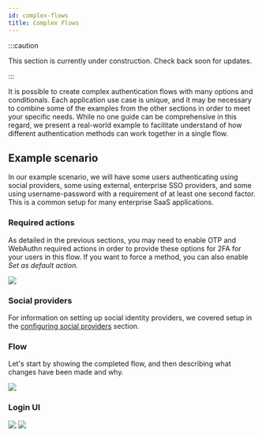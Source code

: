 ```yaml
---
id: complex-flows
title: Complex Flows
---
```


:::caution

This section is currently under construction. Check back soon for updates.

:::

It is possible to create complex authentication flows with many options and conditionals. Each application use case is unique, and it may be necessary to combine some of the examples from the other sections in order to meet your specific needs. While no one guide can be comprehensive in this regard, we present a real-world example to facilitate understand of how different authentication methods can work together in a single flow.

## Example scenario

In our example scenario, we will have some users authenticating using social providers, some using external, enterprise SSO providers, and some using username-password with a requirement of at least one second factor. This is a common setup for many enterprise SaaS applications.

### Required actions

As detailed in the previous sections, you may need to enable OTP and WebAuthn required actions in order to provide these options for 2FA for your users in this flow. If you want to force a method, you can also enable _Set as default action_.

![](/docs/auth-complex-flows-ra.png)

### Social providers

For information on setting up social identity providers, we covered setup in the [configuring social providers](../social-login#configuring-social-providers) section.

### Flow

Let's start by showing the completed flow, and then describing what changes have been made and why.

![](/docs/placeholder.png)

### Login UI

![](/docs/auth-complex-flows-ui-try.png)
![](/docs/auth-complex-flows-ui-2fa-options.png)
